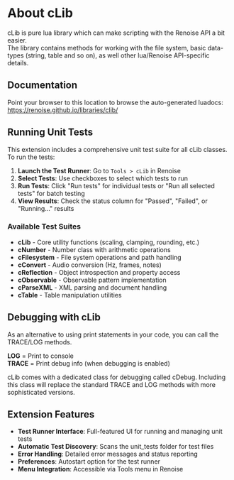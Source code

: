 # About cLib

cLib is pure lua library which can make scripting with the Renoise API a bit easier.  
The library contains methods for working with the file system, basic data-types (string, table and so on), as well other lua/Renoise API-specific details. 

## Documentation

Point your browser to this location to browse the auto-generated luadocs:
https://renoise.github.io/libraries/clib/

## Running Unit Tests

This extension includes a comprehensive unit test suite for all cLib classes. To run the tests:

1. **Launch the Test Runner**: Go to `Tools > cLib` in Renoise
2. **Select Tests**: Use checkboxes to select which tests to run
3. **Run Tests**: Click "Run tests" for individual tests or "Run all selected tests" for batch testing
4. **View Results**: Check the status column for "Passed", "Failed", or "Running..." results

### Available Test Suites

- **cLib** - Core utility functions (scaling, clamping, rounding, etc.)
- **cNumber** - Number class with arithmetic operations
- **cFilesystem** - File system operations and path handling
- **cConvert** - Audio conversion (Hz, frames, notes)
- **cReflection** - Object introspection and property access
- **cObservable** - Observable pattern implementation
- **cParseXML** - XML parsing and document handling
- **cTable** - Table manipulation utilities

## Debugging with cLib

As an alternative to using print statements in your code, you can call the TRACE/LOG methods. 

**LOG** = Print to console  
**TRACE** = Print debug info (when debugging is enabled) 

cLib comes with a dedicated class for debugging called cDebug. Including this class will replace the standard TRACE and LOG methods with more sophisticated versions.

## Extension Features

- **Test Runner Interface**: Full-featured UI for running and managing unit tests
- **Automatic Test Discovery**: Scans the unit_tests folder for test files
- **Error Handling**: Detailed error messages and status reporting
- **Preferences**: Autostart option for the test runner
- **Menu Integration**: Accessible via Tools menu in Renoise 

